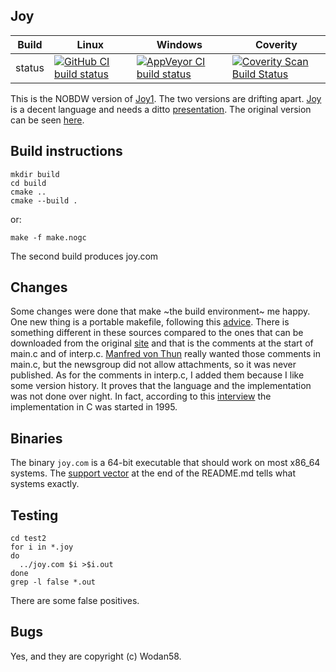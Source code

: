 Joy
---

Build|Linux|Windows|Coverity
---|---|---|---
status|[![GitHub CI build status](https://github.com/Wodan58/Joy/actions/workflows/cmake.yml/badge.svg)](https://github.com/Wodan58/Joy/actions/workflows/cmake.yml)|[![AppVeyor CI build status](https://ci.appveyor.com/api/projects/status/github/Wodan58/Joy?branch=master&svg=true)](https://ci.appveyor.com/project/Wodan58/Joy)|[![Coverity Scan Build Status](https://img.shields.io/coverity/scan/14641.svg)](https://scan.coverity.com/projects/wodan58-joy)

This is the NOBDW version of [Joy1](https://github.com/Wodan58/joy1).
The two versions are drifting apart.
[Joy](http://www.complang.tuwien.ac.at/anton/euroforth/ef01/thun01.pdf) is a
decent language and needs a ditto
[presentation](http://www.complang.tuwien.ac.at/anton/euroforth/ef01/thomas01a.pdf). The original version can be seen [here](https://github.com/Wodan58/joy0).

Build instructions
------------------

    mkdir build
    cd build
    cmake ..
    cmake --build .

or:

    make -f make.nogc

The second build produces joy.com

Changes
-------

Some changes were done that make ~the build environment~ me happy. One new
thing is a portable makefile, following this [advice](http://nullprogram.com/blog/2017/08/20).
There is something different in these sources compared to the ones that can be
downloaded from the original [site](http://www.latrobe.edu.au/humanities/research/research-projects/past-projects/joy-programming-language) and that is the
comments at the start of main.c and of interp.c.
[Manfred von Thun](http://fogus.me/important/von-thun/) really wanted those
comments in main.c, but the newsgroup did not allow attachments, so it was
never published.
As for the comments in interp.c, I added them because I like some version
history. It proves that the language and the implementation was not done over
night.
In fact, according to this [interview](http://archive.vector.org.uk/art10000350) the implementation in C was started in 1995.

Binaries
--------

The binary `joy.com` is a 64-bit executable that should work on most x86_64
systems. The [support vector](http://github.com/jart/cosmopolitan)
at the end of the README.md tells what systems exactly.

Testing
-------

    cd test2
    for i in *.joy
    do
      ../joy.com $i >$i.out
    done
    grep -l false *.out

There are some false positives.

Bugs
----

Yes, and they are copyright (c) Wodan58.
